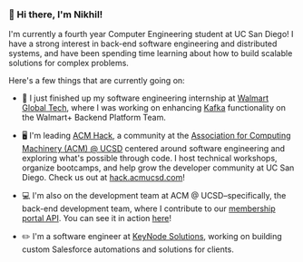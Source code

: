 ### 👋 Hi there, I'm Nikhil!

I'm currently a fourth year Computer Engineering student at UC San Diego! I have a strong interest in back-end software engineering and distributed systems, and have been spending time learning about how to build scalable solutions for complex problems.

Here's a few things that are currently going on:

- 🛒 I just finished up my software engineering internship at [Walmart Global Tech](https://tech.walmart.com/content/walmart-global-tech/en_us.html), where I was working on enhancing [Kafka](https://kafka.apache.org) functionality on the Walmart+ Backend Platform Team.

- 🖥️ I'm leading [ACM Hack](https://hack.acmucsd.com), a community at the [Association for Computing Machinery (ACM) @ UCSD](https://acmucsd.com) centered around software engineering and exploring what's possible through code. I host technical workshops, organize bootcamps, and help grow the developer community at UC San Diego. Check us out at [hack.acmucsd.com](https://hack.acmucsd.com)!

- 💻 I'm also on the development team at ACM @ UCSD–specifically, the back-end development team, where I contribute to our [membership portal API](https://github.com/acmucsd/membership-portal). You can see it in action [here](https://members.acmucsd.com/login)!

- ✏️ I'm a software engineer at [KeyNode Solutions](https://www.keynodesolutions.com), working on building custom Salesforce automations and solutions for clients.


